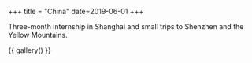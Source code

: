 +++
title = "China"
date=2019-06-01
+++

Three-month internship in Shanghai and small trips to Shenzhen and the Yellow Mountains.

{{ gallery() }}

